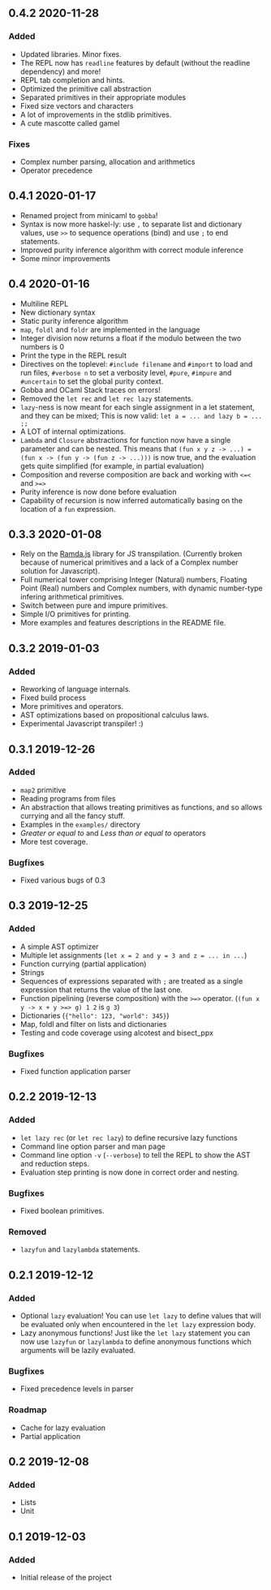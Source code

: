 ## 0.4.2 2020-11-28
### Added
- Updated libraries. Minor fixes.
- The REPL now has `readline` features by default (without the readline dependency) and more!
- REPL tab completion and hints.
- Optimized the primitive call abstraction
- Separated primitives in their appropriate modules
- Fixed size vectors and characters
- A lot of improvements in the stdlib primitives.
- A cute mascotte called gamel
### Fixes
- Complex number parsing, allocation and arithmetics
- Operator precedence

## 0.4.1 2020-01-17
- Renamed project from minicaml to `gobba`!
- Syntax is now more haskel-ly: use `,` to separate list and dictionary values,
  use `>>` to sequence operations (bind) and use `;` to end statements.
- Improved purity inference algorithm with correct module inference
- Some minor improvements

## 0.4 2020-01-16
- Multiline REPL
- New dictionary syntax
- Static purity inference algorithm
- `map`, `foldl` and `foldr` are implemented in the language
- Integer division now returns a float if the modulo between the two numbers is 0
- Print the type in the REPL result
- Directives on the toplevel: `#include filename` and `#import` to load and run files,
  `#verbose n` to set a verbosity level, `#pure`, `#impure` and `#uncertain` to set the global purity context.
- Gobba and OCaml Stack traces on errors!
- Removed the `let rec` and `let rec lazy` statements.
- `lazy`-ness is now meant for each single assignment in a let statement, and they
  can be mixed; This is now valid: `let a = ... and lazy b = ... ;;`
- A LOT of internal optimizations.
- `Lambda` and `Closure` abstractions for function now have a single parameter
  and can be nested. This means that `(fun x y z -> ...) = (fun x -> (fun y -> (fun z -> ...)))` is now true, and the
  evaluation gets quite simplified (for example, in partial evaluation)
- Composition and reverse composition are back and working with `<=<` and `>=>`
- Purity inference is now done before evaluation
- Capability of recursion is now inferred automatically basing on the location of a `fun` expression.

## 0.3.3 2020-01-08
- Rely on the [Ramda.js](https://ramdajs.com/) library for JS transpilation.
  (Currently broken because of numerical primitives and a lack of a Complex
  number solution for Javascript).
- Full numerical tower comprising Integer (Natural) numbers, Floating Point (Real) numbers and
  Complex numbers, with dynamic number-type infering arithmetical primitives.
- Switch between pure and impure primitives.
- Simple I/O primitives for printing.
- More examples and features descriptions in the README file.

## 0.3.2 2019-01-03
### Added 
- Reworking of language internals.
- Fixed build process
- More primitives and operators.
- AST optimizations based on propositional calculus laws.
- Experimental Javascript transpiler! :)  

## 0.3.1 2019-12-26
### Added
- `map2` primitive
- Reading programs from files
- An abstraction that allows treating primitives as functions, and so allows
  currying and all the fancy stuff.
- Examples in the `examples/` directory
- *Greater or equal to* and *Less than or equal to* operators
- More test coverage.
### Bugfixes
- Fixed various bugs of 0.3

## 0.3 2019-12-25
### Added
- A simple AST optimizer
- Multiple let assignments (`let x = 2 and y = 3 and z = ... in ...`)
- Function currying (partial application)
- Strings
- Sequences of expressions separated with `;` are treated as a single expression
  that returns the value of the last one.
- Function pipelining (reverse composition) with the `>=>` operator.
  (`(fun x y -> x + y >=> g) 1 2` is `g 3`)
- Dictionaries (`{"hello": 123, "world": 345}`)
- Map, foldl and filter on lists and dictionaries
- Testing and code coverage using alcotest and bisect_ppx
### Bugfixes
- Fixed function application parser

## 0.2.2 2019-12-13
### Added
- `let lazy rec` (or `let rec lazy`) to define recursive lazy functions
- Command line option parser and man page
- Command line option `-v` (`--verbose`) to tell the REPL to show the AST and
  reduction steps.
- Evaluation step printing is now done in correct order and nesting. 
### Bugfixes
- Fixed boolean primitives.
### Removed
- `lazyfun` and `lazylambda` statements.

## 0.2.1 2019-12-12
### Added
- Optional `lazy` evaluation! You can use `let lazy` to define values that will
  be evaluated only when encountered in the `let lazy` expression body.
- Lazy anonymous functions! Just like the `let lazy` statement you can now use
  `lazyfun` or `lazylambda` to define anonymous functions which arguments will
  be lazily evaluated.
### Bugfixes
- Fixed precedence levels in parser
### Roadmap
- Cache for lazy evaluation
- Partial application

## 0.2 2019-12-08
### Added
- Lists
- Unit

## 0.1 2019-12-03
### Added
- Initial release of the project